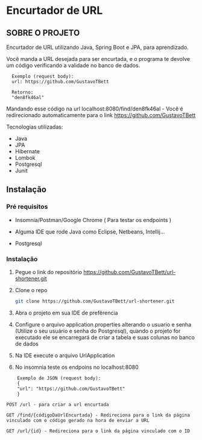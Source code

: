 # Encurtador de URL

<!-- SOBRE O PROJETO -->
## SOBRE O PROJETO

Encurtador de URL utilizando Java, Spring Boot e JPA, para aprendizado. 

Você manda a URL desejada para ser encurtada, e o programa te devolve um código verificando a validade no banco de dados. 

```
  Exemplo (request body):
  url: https://github.com/GustavoTBett
  
  Retorno:
  "den8fk46al"
```

Mandando esse código na url localhost:8080/find/den8fk46al - Você é redirecionado automaticamente para o link https://github.com/GustavoTBett

Tecnologias utilizadas:
* Java
* JPA
* Hibernate
* Lombok
* Postgresql
* Junit

<!-- GETTING STARTED -->
## Instalação

### Pré requisitos

* Insomnia/Postman/Google Chrome ( Para testar os endpoints ) 

* Alguma IDE que rode Java como Eclipse, Netbeans, Intellij... 

* Postgresql


### Instalação

1. Pegue o link do repositório https://github.com/GustavoTBett/url-shortener.git
2. Clone o repo
   ```sh
   git clone https://github.com/GustavoTBett/url-shortener.git
   ```
3. Abra o projeto em sua IDE de prefêrencia

4. Configure o arquivo application.properties alterando o usuario e senha (Utilize o seu usuário e senha do Postgresql), quando o projeto for executado ele se encarregará de criar a tabela e suas colunas no banco de dados

5. Na IDE execute o arquivo UrlApplication

6. No insomnia teste os endpoins no localhost:8080

```
    Exemplo de JSON (request body):
    {
    "url": "https://github.com/GustavoTBett"
    }
 ```

   ```JS
   POST /url - para criar a url encurtada
   
   GET /find/{códigoDaUrlEncurtada} - Redireciona para o link da página vinculado com o código gerado na hora de enviar a URL
   
   GET /url/{id} - Redireciona para o link da página vinculado com o ID
   ```
